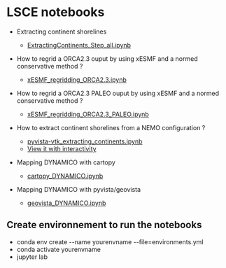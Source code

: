 # LSCE notebooks

* Extracting continent shorelines
  * [ExtractingContinents_Step_all.ipynb](https://github.com/PBrockmann/LSCE_notebooks/blob/main/ExtractingContinents_Step_all.ipynb)

* How to regrid a ORCA2.3 ouput by using xESMF and a normed conservative method ?
  * [xESMF_regridding_ORCA2.3.ipynb](https://github.com/PBrockmann/LSCE_notebooks/blob/main/xESMF_regridding_ORCA2.3.ipynb)
 
* How to regrid a ORCA2.3 PALEO ouput by using xESMF and a normed conservative method ?
  * [xESMF_regridding_ORCA2.3_PALEO.ipynb](https://github.com/PBrockmann/LSCE_notebooks/blob/main/xESMF_regridding_ORCA2.3_PALEO.ipynb)

* How to extract continent shorelines from a NEMO configuration ?
  * [pyvista-vtk_extracting_continents.ipynb](https://github.com/PBrockmann/LSCE_notebooks/blob/main/pyvista-vtk_extracting_continents.ipynb)
  * [View it with interactivity](https://htmlpreview.github.io/?https://github.com/PBrockmann/LSCE_notebooks/blob/main/pyvista-vtk_extracting_continents.html)

* Mapping DYNAMICO with cartopy
  * [cartopy_DYNAMICO.ipynb](https://github.com/PBrockmann/LSCE_notebooks/blob/main/cartopy_DYNAMICO.ipynb)
 
* Mapping DYNAMICO with pyvista/geovista
  * [geovista_DYNAMICO.ipynb](https://github.com/PBrockmann/LSCE_notebooks/blob/main/geovista_DYNAMICO.ipynb)

## Create environnement to run the notebooks

 * conda env create --name yourenvname --file=environments.yml
 * conda activate yourenvname
 * jupyter lab 
